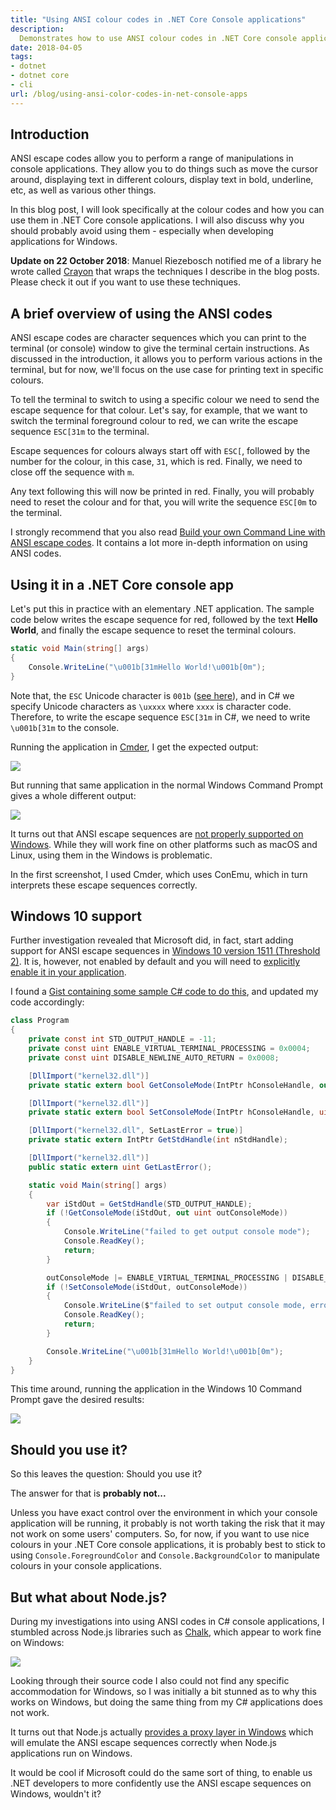 ```yaml
---
title: "Using ANSI colour codes in .NET Core Console applications"
description:
  Demonstrates how to use ANSI colour codes in .NET Core console applications, as well as the limitations of this on Windows.
date: 2018-04-05
tags:
- dotnet
- dotnet core
- cli
url: /blog/using-ansi-color-codes-in-net-console-apps
---
```


## Introduction

ANSI escape codes allow you to perform a range of manipulations in console applications. They allow you to do things such as move the cursor around, displaying text in different colours, display text in bold, underline, etc, as well as various other things.

In this blog post, I will look specifically at the colour codes and how you can use them in .NET Core console applications. I will also discuss why you should probably avoid using them - especially when developing applications for Windows.

**Update on 22 October 2018**: Manuel Riezebosch notified me of a library he wrote called [Crayon](https://github.com/riezebosch/Crayon) that wraps the techniques I describe in the blog posts. Please check it out if you want to use these techniques.

## A brief overview of using the ANSI codes

ANSI escape codes are character sequences which you can print to the terminal (or console) window to give the terminal certain instructions. As discussed in the introduction, it allows you to perform various actions in the terminal, but for now, we'll focus on the use case for printing text in specific colours.

To tell the terminal to switch to using a specific colour we need to send the escape sequence for that colour. Let's say, for example, that we want to switch the terminal foreground colour to red, we can write the escape sequence `ESC[31m` to the terminal.

Escape sequences for colours always start off with `ESC[`, followed by the number for the colour, in this case, `31`, which is red. Finally, we need to close off the sequence with `m`. 

Any text following this will now be printed in red. Finally, you will probably need to reset the colour and for that, you will write the sequence `ESC[0m` to the terminal.

I strongly recommend that you also read [Build your own Command Line with ANSI escape codes](http://www.lihaoyi.com/post/BuildyourownCommandLinewithANSIescapecodes.html). It contains a lot more in-depth information on using ANSI codes.

## Using it in a .NET Core console app

Let's put this in practice with an elementary .NET application. The sample code below writes the escape sequence for red, followed by the text **Hello World**, and finally the escape sequence to reset the terminal colours.

```csharp
static void Main(string[] args)
{
    Console.WriteLine("\u001b[31mHello World!\u001b[0m");
}
```

Note that, the `ESC` Unicode character is `001b` ([see here](https://www.compart.com/en/unicode/U+001B)), and in C# we specify Unicode characters as `\uxxxx` where `xxxx` is character code. Therefore, to write the escape sequence `ESC[31m` in C#, we need to write `\u001b[31m` to the console.

Running the application in [Cmder](http://cmder.net/), I get the expected output:

![](/images/blog/2018-04-05-using-ansi-color-codes-in-net-console-apps/ansi-codes-powershell.png)

But running that same application in the normal Windows Command Prompt gives a whole different output:

![](/images/blog/2018-04-05-using-ansi-color-codes-in-net-console-apps/ansi-codes-command-prompt.png)

It turns out that ANSI escape sequences are [not properly supported on Windows](https://en.wikipedia.org/wiki/ANSI_escape_code#Platform_support). While they will work fine on other platforms such as macOS and Linux, using them in the Windows is problematic. 

In the first screenshot, I used Cmder, which uses ConEmu, which in turn interprets these escape sequences correctly.

## Windows 10 support

Further investigation revealed that Microsoft did, in fact, start adding support for ANSI escape sequences in [Windows 10 version 1511 (Threshold 2)](http://www.nivot.org/blog/post/2016/02/04/Windows-10-TH2-(v1511)-Console-Host-Enhancements). It is, however, not enabled by default and you will need to [explicitly enable it in your application](https://docs.microsoft.com/en-us/windows/console/console-virtual-terminal-sequences).

I found a [Gist containing some sample C# code to do this](https://gist.github.com/tomzorz/6142d69852f831fb5393654c90a1f22e), and updated my code accordingly:

```csharp
class Program
{
    private const int STD_OUTPUT_HANDLE = -11;
    private const uint ENABLE_VIRTUAL_TERMINAL_PROCESSING = 0x0004;
    private const uint DISABLE_NEWLINE_AUTO_RETURN = 0x0008;

    [DllImport("kernel32.dll")]
    private static extern bool GetConsoleMode(IntPtr hConsoleHandle, out uint lpMode);

    [DllImport("kernel32.dll")]
    private static extern bool SetConsoleMode(IntPtr hConsoleHandle, uint dwMode);

    [DllImport("kernel32.dll", SetLastError = true)]
    private static extern IntPtr GetStdHandle(int nStdHandle);

    [DllImport("kernel32.dll")]
    public static extern uint GetLastError();

    static void Main(string[] args)
    {
        var iStdOut = GetStdHandle(STD_OUTPUT_HANDLE);
        if (!GetConsoleMode(iStdOut, out uint outConsoleMode))
        {
            Console.WriteLine("failed to get output console mode");
            Console.ReadKey();
            return;
        }

        outConsoleMode |= ENABLE_VIRTUAL_TERMINAL_PROCESSING | DISABLE_NEWLINE_AUTO_RETURN;
        if (!SetConsoleMode(iStdOut, outConsoleMode))
        {
            Console.WriteLine($"failed to set output console mode, error code: {GetLastError()}");
            Console.ReadKey();
            return;
        }           

        Console.WriteLine("\u001b[31mHello World!\u001b[0m");
    }
}
``` 

This time around, running the application in the Windows 10 Command Prompt gave the desired results:

![](/images/blog/2018-04-05-using-ansi-color-codes-in-net-console-apps/ansi-codes-command-prompt-2.png)

## Should you use it?

So this leaves the question: Should you use it?

The answer for that is **probably not...**

Unless you have exact control over the environment in which your console application will be running, it probably is not worth taking the risk that it may not work on some users' computers. So, for now, if you want to use nice colours in your .NET Core console applications, it is probably best to stick to using `Console.ForegroundColor` and `Console.BackgroundColor` to manipulate colours in your console applications.

## But what about Node.js?

During my investigations into using ANSI codes in C# console applications, I stumbled across Node.js libraries such as [Chalk](https://github.com/chalk/chalk), which appear to work fine on Windows:

![](/images/blog/2018-04-05-using-ansi-color-codes-in-net-console-apps/colors-node-windows.png)

Looking through their source code I also could not find any specific accommodation for Windows, so I was initially a bit stunned as to why this works on Windows, but doing the same thing from my C# applications does not work.

It turns out that Node.js actually [provides a proxy layer in Windows](https://github.com/chalk/chalk/issues/98) which will emulate the ANSI escape sequences correctly when Node.js applications run on Windows.

It would be cool if Microsoft could do the same sort of thing, to enable us .NET developers to more confidently use the ANSI escape sequences on Windows, wouldn't it?